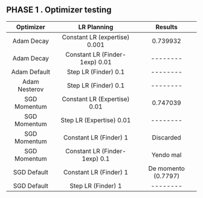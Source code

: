 ## PHASE 1 . Optimizer testing

|   Optimizer   |            LR Planning             |       Results       |
|:-------------:|:----------------------------------:|:-------------------:|
|   Adam Decay  |   Constant LR (expertise) 0.001    |       0.739932      |
|   Adam Decay  |   Constant LR (Finder-1exp) 0.01   |       --------      |
|  Adam Default |        Step LR (Finder) 0.1        |       --------      |
| Adam Nesterov |        Step LR (Finder) 0.1        |       --------      |
|  SGD Momentum |   Constant LR (Expertise) 0.01     |       0.747039      |
|  SGD Momentum |      Step LR (Expertise) 0.01      |       --------      |
|  SGD Momentum |      Constant LR (Finder) 1        |      Discarded      |
|  SGD Momentum |   Constant LR (Finder-1exp) 0.1    |      Yendo mal      |
|  SGD Default  |      Constant LR (Finder) 1        | De momento (0.7797) |
|  SGD Default  |        Step LR (Finder) 1          |       --------      |